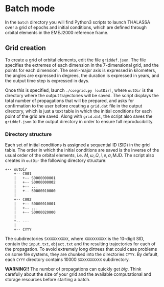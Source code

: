 # Batch mode
In the `batch` directory you will find Python3 scripts to launch THALASSA over a grid of epochs and initial conditions, which are defined through orbital elements in the EMEJ2000 reference frame.

## Grid creation
To create a grid of orbital elements, edit the file `griddef.json`. The file specifies the extremes of each dimension in the 7-dimensional grid, and the points for each dimension.
The semi-major axis is expressed in kilometers, the angles are expressed in degrees, the duration is expressed in years, and the output time step is expressed in days.

Once this is specified, launch `./coegrid.py [outDir]`, where `outDir` is the directory where the output trajectories will be saved.
The script displays the total number of propagations that will be prepared, and asks for confirmation to the user before creating a `grid.dat` file in the output directory, which is just a text table in which the initial conditions for each point of the grid are saved.
Along with `grid.dat`, the script also saves the `griddef.json` to the output directory in order to ensure full reproducibility.

### Directory structure
Each set of initial conditions is assigned a sequential ID (SID) in the grid table. The order in which the initial conditions are saved is the inverse of the usual order of the orbital elements, i.e. $M, \omega, \Omega, i, e, a, \text{MJD}$.
The script also creates in `outDir` the following directory structure:

    +-- outDir
        +-- C001
        |   +-- S0000000001
        |   +-- S0000000002
        |   +-- ...
        |   +-- S0000010000
        |
        +-- C002
        |   +-- S0000010001
        |   +-- ...
        |   +-- S0000020000
        |
        +-- ...
        |
        +-- CYYY
The subdirectories `SXXXXXXXXXX`, where `XXXXXXXXXX` is the 10-digit SID, contain the `input.txt`, `object.txt` and the resulting trajectories for each of the propagation.
To avoid extremely long dirtrees that could case problems on some file systems, they are chunked into the directories `CYYY`.
By default, each `CYYY` directory contains 10000 `SXXXXXXXXXX` subdirectory.
     
**WARNING!!** The number of propagations can quickly get _big_. Think carefully about the size of your grid and the available computational and storage resources before starting a batch.